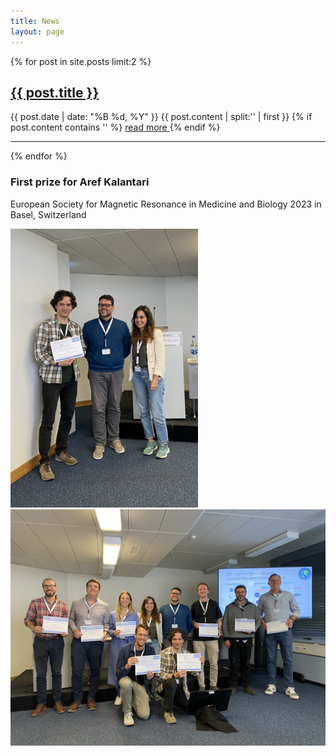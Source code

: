 ```yaml
---
title: News
layout: page
---
```

{% for post in site.posts limit:2 %}
   <div class="post-preview">
   <h2><a href="{{ post.url }}">{{ post.title }}</a></h2>
   <span class="post-date">{{ post.date | date: "%B %d, %Y" }}</span>
   {{ post.content | split:'<!--break-->' | first }}
   {% if post.content contains '<!--break-->' %}
        <a href="{{ post.url }}">
            read more
        </a>
   {% endif %}

   <hr>
{% endfor %}

### First prize for Aref Kalantari 
European Society for Magnetic Resonance in Medicine and Biology 2023 in Basel, Switzerland
<div style="text-align: left;">
  <img src="img/AK_ESMRMB_2023_1.jpg" alt="Cover" style="width: 300px; height: auto;"/>
</div>
<div style="text-align: right;">
  <img src="img/AK_ESMRMB_2023_2.jpg" alt="Cover" style="width: 600px; height: auto;"/>
</div>
